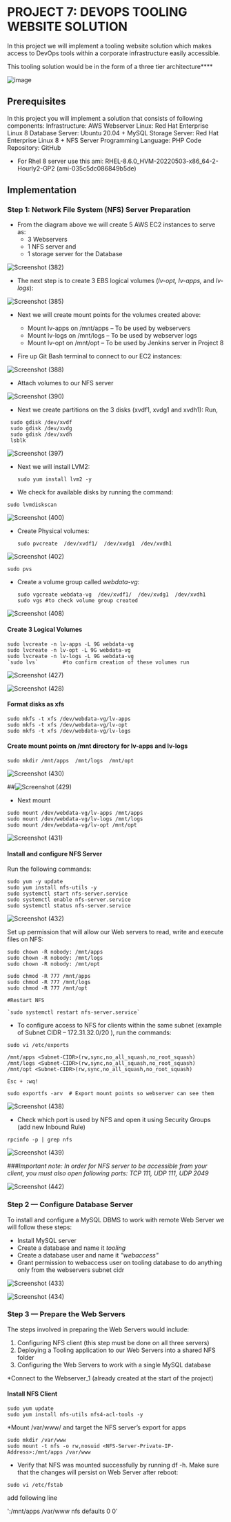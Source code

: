 # PROJECT 7: DEVOPS TOOLING WEBSITE SOLUTION
In this project we will implement a tooling website solution which makes access to DevOps tools within a corporate infrastructure easily accessible.

This tooling solution would be in the form of a three tier architecture****


![image](https://github.com/ettebaDwop/dareyProject7/assets/7973831/78231a41-8542-45b1-87c2-deb64c2db73c)

## Prerequisites
In this project you will implement a solution that consists of following components:
Infrastructure: AWS
Webserver Linux: Red Hat Enterprise Linux 8
Database Server: Ubuntu 20.04 + MySQL
Storage Server: Red Hat Enterprise Linux 8 + NFS Server
Programming Language: PHP
Code Repository: GitHub 

* For Rhel 8 server use this ami: 
  RHEL-8.6.0_HVM-20220503-x86_64-2-Hourly2-GP2 (ami-035c5dc086849b5de)
  
## Implementation

### Step 1: Network File System (NFS) Server Preparation
- From the diagram above we will create 5 AWS EC2 instances to serve as:
   * 3 Webservers
   * 1 NFS server and
   * 1 storage server for the Database

![Screenshot (382)](https://github.com/ettebaDwop/dareyProject7/assets/7973831/88cd2309-2ad1-4434-ab22-7bf79dd31903)

- The next step is to create 3 EBS logical volumes (*lv-opt, lv-apps,* and *lv-logs*):

![Screenshot (385)](https://github.com/ettebaDwop/dareyProject7/assets/7973831/c26994db-0831-4b04-a343-e5257c08d733)
  
- Next we will create mount points for the volumes created above:
  
    * Mount lv-apps on /mnt/apps – To be used by webservers
    * Mount lv-logs on /mnt/logs – To be used by webserver logs
    * Mount lv-opt on /mnt/opt – To be used by Jenkins server in Project 8

- Fire up Git Bash terminal to connect to our EC2 instances:
  
![Screenshot (388)](https://github.com/ettebaDwop/dareyProject7/assets/7973831/f6c2dfed-35ee-455d-8631-5c7c5c548347)

- Attach volumes to our NFS server
  
 ![Screenshot (390)](https://github.com/ettebaDwop/dareyProject7/assets/7973831/afb44c21-1414-4a76-b93f-3ca432889614) 

 - Next we create partitions on the 3 disks (xvdf1, xvdg1 and xvdh1): Run,
   
  ``` 
   sudo gdisk /dev/xvdf
   sudo gdisk /dev/xvdg
   sudo gdisk /dev/xvdh
   lsblk
```

![Screenshot (397)](https://github.com/ettebaDwop/dareyProject7/assets/7973831/d8b76a56-b5bd-4a6a-8995-51fc27e7fa19)

- Next we will install LVM2:
  
  `sudo yum install lvm2 -y`
  
- We check for available disks by running the command:

`sudo lvmdiskscan`

![Screenshot (400)](https://github.com/ettebaDwop/dareyProject7/assets/7973831/f3123064-b4ba-4173-9fa1-49146a8f36c8)

- Create Physical volumes:
  
  `sudo pvcreate  /dev/xvdf1/  /dev/xvdg1  /dev/xvdh1`
  
![Screenshot (402)](https://github.com/ettebaDwop/dareyProject7/assets/7973831/69b5792f-8744-4b47-8d25-205e8ec388f0)

`sudo pvs`



- Create a volume group called *webdata-vg*:

  ```
  sudo vgcreate webdata-vg  /dev/xvdf1/  /dev/xvdg1  /dev/xvdh1
  sudo vgs #to check volume group created
  ```

![Screenshot (408)](https://github.com/ettebaDwop/dareyProject7/assets/7973831/80f26b0c-b493-4966-82db-089f9ed7dffd)

#### Create 3 Logical Volumes

```
sudo lvcreate -n lv-apps -L 9G webdata-vg
sudo lvcreate -n lv-opt -L 9G webdata-vg
sudo lvcreate -n lv-logs -L 9G webdata-vg
`sudo lvs`        #to confirm creation of these volumes run 
```

![Screenshot (427)](https://github.com/ettebaDwop/dareyProject7/assets/7973831/941502d1-4d8d-4ae6-bc91-b2809dcf89f8)

![Screenshot (428)](https://github.com/ettebaDwop/dareyProject7/assets/7973831/219666dc-8bc2-4fa8-b6a1-9ad5fdb10b21)

#### Format disks as xfs
```
sudo mkfs -t xfs /dev/webdata-vg/lv-apps
sudo mkfs -t xfs /dev/webdata-vg/lv-opt
sudo mkfs -t xfs /dev/webdata-vg/lv-logs
```
#### Create mount points on /mnt directory for lv-apps and lv-logs

`sudo mkdir /mnt/apps  /mnt/logs  /mnt/opt`

![Screenshot (430)](https://github.com/ettebaDwop/dareyProject7/assets/7973831/51071392-4a85-40a6-917a-143f4fa97245)

##![Screenshot (429)](https://github.com/ettebaDwop/dareyProject7/assets/7973831/6eafa6a1-e9d3-4eff-93b4-0b5325e3af4a)

- Next mount
  
```
sudo mount /dev/webdata-vg/lv-apps /mnt/apps
sudo mount /dev/webdata-vg/lv-logs /mnt/logs
sudo mount /dev/webdata-vg/lv-opt /mnt/opt
```
![Screenshot (431)](https://github.com/ettebaDwop/dareyProject7/assets/7973831/966863b8-9358-44ba-8c4b-fb77bce7ac84)

#### Install and configure NFS Server

Run the following commands:

```
sudo yum -y update
sudo yum install nfs-utils -y
sudo systemctl start nfs-server.service
sudo systemctl enable nfs-server.service
sudo systemctl status nfs-server.service
```
![Screenshot (432)](https://github.com/ettebaDwop/dareyProject7/assets/7973831/7af481bc-1c2d-4fd8-97a3-4e958bdc7c5b)

Set up permission that will allow our Web servers to read, write and execute files on NFS:

```
sudo chown -R nobody: /mnt/apps
sudo chown -R nobody: /mnt/logs
sudo chown -R nobody: /mnt/opt

sudo chmod -R 777 /mnt/apps
sudo chmod -R 777 /mnt/logs
sudo chmod -R 777 /mnt/opt

#Restart NFS

`sudo systemctl restart nfs-server.service`

```
- To configure access to NFS for clients within the same subnet (example of Subnet CIDR – 172.31.32.0/20 ), run the commands:
```
sudo vi /etc/exports

/mnt/apps <Subnet-CIDR>(rw,sync,no_all_squash,no_root_squash)
/mnt/logs <Subnet-CIDR>(rw,sync,no_all_squash,no_root_squash)
/mnt/opt <Subnet-CIDR>(rw,sync,no_all_squash,no_root_squash)

Esc + :wq!

sudo exportfs -arv  # Export mount points so webserver can see them
```

![Screenshot (438)](https://github.com/ettebaDwop/dareyProject7/assets/7973831/ecc21703-1871-4458-921a-a5ea1548ba79)

- Check which port is used by NFS and open it using Security Groups (add new Inbound Rule)
  
`rpcinfo -p | grep nfs`

![Screenshot (439)](https://github.com/ettebaDwop/dareyProject7/assets/7973831/2b6ede1b-5481-4a92-8da0-7846f1e38af6)

###*Important note: In order for NFS server to be accessible from your client, you must also open following ports: TCP 111, UDP 111, UDP 2049*

![Screenshot (442)](https://github.com/ettebaDwop/dareyProject7/assets/7973831/3f6dcd91-ffa6-4e11-b1d3-7ffa1d8f4660)


### Step 2 — Configure Database Server

To install and configure a MySQL DBMS to work with remote Web Server we will follow these steps:

- Install MySQL server
- Create a database and name it *tooling*
- Create a database user and name it *"webaccess"*
- Grant permission to webaccess user on tooling database to do anything only from the webservers subnet cidr

![Screenshot (433)](https://github.com/ettebaDwop/dareyProject7/assets/7973831/98992f5a-e809-40dc-b574-411fd2438e81)

![Screenshot (434)](https://github.com/ettebaDwop/dareyProject7/assets/7973831/981332a1-893a-443b-a55a-569650268bb7)

### Step 3 — Prepare the Web Servers

The steps involved in preparing the Web Servers would include:

1. Configuring NFS client (this step must be done on all three servers)
2. Deploying a Tooling application to our Web Servers into a shared NFS folder
3. Configuring the Web Servers to work with a single MySQL database

*Connect to the Webserver_1 (already created at the start of the project)

#### Install NFS Client

```
sudo yum update
sudo yum install nfs-utils nfs4-acl-tools -y
```
*Mount /var/www/ and target the NFS server’s export for apps
```
sudo mkdir /var/www
sudo mount -t nfs -o rw,nosuid <NFS-Server-Private-IP-Address>:/mnt/apps /var/www
```

- Verify that NFS was mounted successfully by running df -h. Make sure that the changes will persist on Web Server after reboot:
  
`sudo vi /etc/fstab`

 add following line

'<NFS-Server-Private-IP-Address>:/mnt/apps /var/www nfs defaults 0 0'





